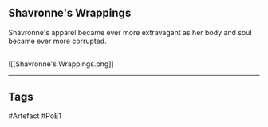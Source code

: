 ## Shavronne's Wrappings
Shavronne's apparel became ever more extravagant
as her body and soul became ever more corrupted.
##
![[Shavronne's Wrappings.png]]

---
## Tags
#Artefact
#PoE1
